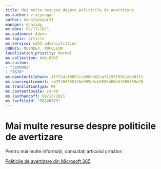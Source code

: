```yaml
---
title: Mai multe resurse despre politicile de avertizare
ms.author: v-aiyengar
author: AshaIyengar21
manager: dansimp
ms.date: 02/17/2021
ms.audience: Admin
ms.topic: article
ms.service: o365-administration
ROBOTS: NOINDEX, NOFOLLOW
localization_priority: Normal
ms.collection: Adm_O365
ms.custom:
- "3200002"
- "7670"
ms.openlocfilehash: 4ff574c19852cc680bb62caf1297f93b1a5401f1
ms.sourcegitcommit: ab75f66355116e995b3cb5505465b31989339e28
ms.translationtype: MT
ms.contentlocale: ro-RO
ms.lasthandoff: 08/13/2021
ms.locfileid: "58326773"
---
```

# <a name="more-resources-on-alert-policies"></a>Mai multe resurse despre politicile de avertizare

Pentru mai multe informații, consultați articolul următor:

[Politicile de avertizare din Microsoft 365](https://docs.microsoft.com/microsoft-365/compliance/alert-policies)
